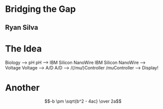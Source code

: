 # Bridging the Gap
## Ryan Silva 



# The Idea
Biology --> pH
pH --> IBM Silicon NanoWire
IBM Silicon NanoWire --> Voltage
Voltage --> A/D
A/D --> /(/mu/)Controller
$/mu$Controller --> Display!


# Another

$$-b \pm \sqrt{b^2 - 4ac} \over 2a$$
